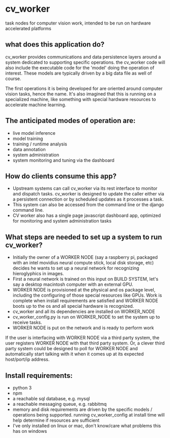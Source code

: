 # cv_worker
task nodes for computer vision work, intended to be run on hardware accelerated platforms


## what does this application do?
cv_worker provides communications and data persistence layers around a system dedicated to supporting specific operations.  the cv_worker code will also include the executable code for the 'model' doing the operation of interest.  These models are typically driven by a big data file as well of course.  

The first operations it is being developed for are oriented around computer vision tasks, hence the name.  It's also imagined that this is running on a specialized machine, like something with special hardware resources to accelerate machine learning.


## The anticipated modes of operation are:
- live model inference
- model training
- training / runtime analysis
- data annotation
- system administration
- system monitoring and tuning via the dashboard


## How do clients consume this app?
- Upstream systems can call cv_worker via its rest interface to monitor and dispatch tasks.  cv_worker is designed to update the caller either via a persistent connection or by scheduled updates as it processes a task.
- This system can also be accessed from the command line or the django command line.
- CV worker also has a single page javascript dashboard app, optimized for monitoring and system administration tasks


## What steps are needed to set up a system to run cv_worker?
- Initially the owner of a WORKER NODE (say a raspberry pi, packaged with an intel movidius neural compute stick, local disk storage, etc) decides he wants to set up a neural network for recognizing hieroglyphics in images.
- First a neural network is trained on this input on BUILD SYSTEM, let's say a desktop macintosh computer with an external GPU.
- WORKER NODE is provisioned at the physical and os package level, including the configuring of those special resources like GPUs.  Work is complete when install requirements are satisfied and WORKER NODE boots up to the os and all special hardware is recognized.
- cv_worker and all its dependencies are installed on WORKER_NODE
- cv_worker_config.py is run on WORKER_NODE to set the system up to receive tasks.
- WORKER NODE is put on the network and is ready to perform work

If the user is interfacing with WORKER NODE via a third party system, the user registers WORKER NODE with that third party system.  Or, a clever third party system could be designed to poll for WORKER NODE and automatically start talking with it when it comes up at its expected host/port/ip address.


## Install requirements:
- python 3
- npm
- a reachable sql database, e.g. mysql
- a reachable messaging queue, e.g. rabbitmq
- memory and disk requirements are driven by the specific models / operations being supported.  running cv_worker_config at install time will help determine if resources are sufficient
- I've only installed on linux or mac, don't know/care what problems this has on windows
